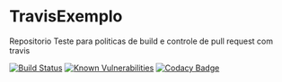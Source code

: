 # TravisExemplo
Repositorio Teste para politicas de build e controle de pull request com travis

[![Build Status](https://travis-ci.com/NicolasSylverio/TravisExemplo.svg?branch=master)](https://travis-ci.com/NicolasSylverio/TravisExemplo) [![Known Vulnerabilities](https://snyk.io/test/github/NicolasSylverio/TravisExemplo/badge.svg)](https://snyk.io/test/github/NicolasSylverio/TravisExemplo?targetFile=TravisExemplo.Test/TravisExemplo.Test.csproj) [![Codacy Badge](https://api.codacy.com/project/badge/Grade/2c507638abb349c79ffbe32be05190a7)](https://www.codacy.com/app/NicolasSylverio/TravisExemplo?utm_source=github.com&amp;utm_medium=referral&amp;utm_content=NicolasSylverio/TravisExemplo&amp;utm_campaign=Badge_Grade)

